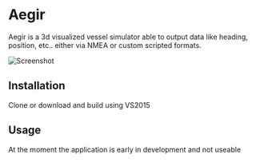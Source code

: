 # Aegir
Aegir is a 3d visualized vessel simulator able to output data like heading, position, etc.. either via NMEA or custom scripted formats.

![Screenshot](http://i.imgur.com/I3CrA24.png)

## Installation

Clone or download and build using VS2015

## Usage

At the moment the application is early in development and not useable
